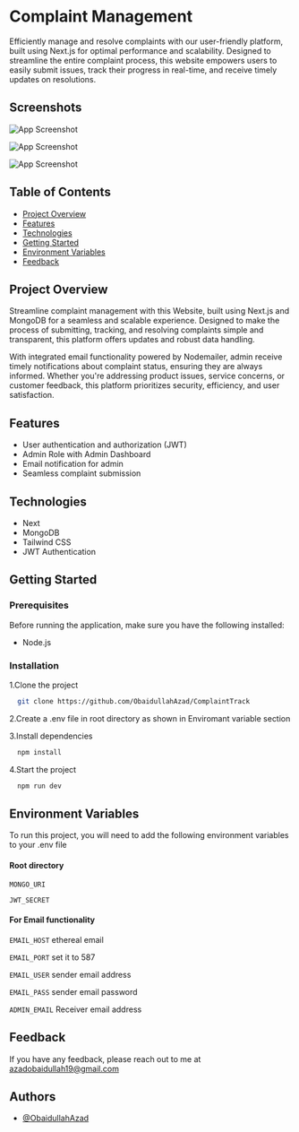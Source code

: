 
# Complaint Management

Efficiently manage and resolve complaints with our user-friendly platform, built using Next.js for optimal performance and scalability. Designed to streamline the entire complaint process, this website empowers users to easily submit issues, track their progress in real-time, and receive timely updates on resolutions. 


## Screenshots

![App Screenshot](https://firebasestorage.googleapis.com/v0/b/realestate-a7d81.appspot.com/o/Screenshot%202025-01-23%20001017.png?alt=media&token=0531fd8d-58cd-4ed6-bdb3-f9718ed90154)

![App Screenshot](https://firebasestorage.googleapis.com/v0/b/realestate-a7d81.appspot.com/o/Screenshot%202025-01-23%20001059.png?alt=media&token=34850e9a-5372-4e5d-8eb5-092c32677ac7)

![App Screenshot](https://firebasestorage.googleapis.com/v0/b/realestate-a7d81.appspot.com/o/Screenshot%202025-01-23%20001136.png?alt=media&token=06a2e607-8646-4b05-91eb-d45b863fe692)

## Table of Contents

- [Project Overview](#project-overview)
- [Features](#features)
- [Technologies](#technologies)
- [Getting Started](#getting-started)
- [Environment Variables](#environment-variables)
- [Feedback](#feedback)

## Project Overview

Streamline complaint management with this Website, built using Next.js and MongoDB for a seamless and scalable experience. Designed to make the process of submitting, tracking, and resolving complaints simple and transparent, this platform offers updates and robust data handling.

With integrated email functionality powered by Nodemailer, admin receive timely notifications about complaint status, ensuring they are always informed. Whether you're addressing product issues, service concerns, or customer feedback, this platform prioritizes security, efficiency, and user satisfaction.
## Features

- User authentication and authorization (JWT)
- Admin Role with Admin Dashboard
- Email notification for admin
- Seamless complaint submission


## Technologies

- Next
- MongoDB
- Tailwind CSS
- JWT Authentication
## Getting Started

### Prerequisites

Before running the application, make sure you have the following installed:

- Node.js
### Installation

1.Clone the project

```bash
  git clone https://github.com/ObaidullahAzad/ComplaintTrack
```
2.Create a .env file in root directory as shown in Enviromant variable section

3.Install dependencies

```bash
  npm install
```
4.Start the project
```bash
  npm run dev
```



    
## Environment Variables

To run this project, you will need to add the following environment variables to your .env file

#### Root directory

`MONGO_URI`

`JWT_SECRET`

#### For Email functionality

`EMAIL_HOST` ethereal email

`EMAIL_PORT` set it to 587

`EMAIL_USER` sender email address

`EMAIL_PASS` sender email password

`ADMIN_EMAIL` Receiver email address


## Feedback

If you have any feedback, please reach out to me at azadobaidullah19@gmail.com


## Authors

- [@ObaidullahAzad](https://github.com/ObaidullahAzad)

